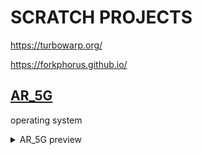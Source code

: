 # SCRATCH PROJECTS
https://turbowarp.org/

https://forkphorus.github.io/


## <a href="https://liutyiartur.github.io/scratch_projects/ar_5g/index.html" target="_blank">AR_5G</a>


operating system

<details>
  <summary>AR_5G preview</summary>
  

  ![RUNES](https://raw.githubusercontent.com/liutyiartur/scratch_projects/refs/heads/main/ar_5g/prev.jpg)
  
</details>

